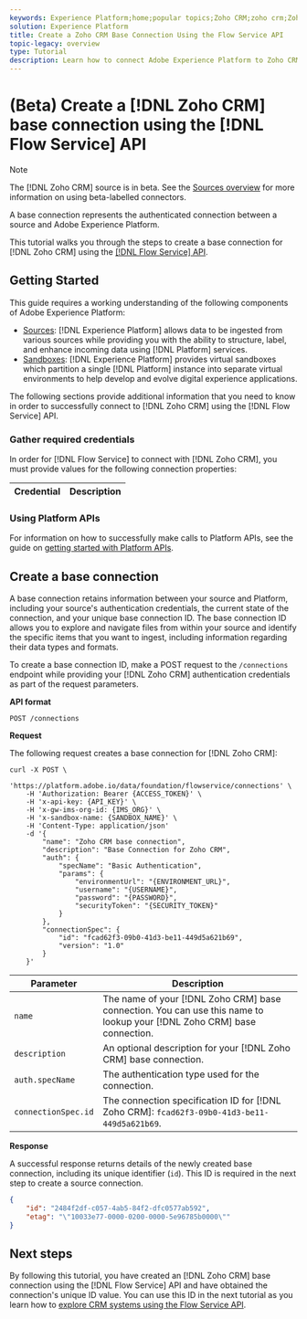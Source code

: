 ```yaml
---
keywords: Experience Platform;home;popular topics;Zoho CRM;zoho crm;Zoho;zoho
solution: Experience Platform
title: Create a Zoho CRM Base Connection Using the Flow Service API
topic-legacy: overview
type: Tutorial
description: Learn how to connect Adobe Experience Platform to Zoho CRM using the Flow Service API.
---
```

# (Beta) Create a [!DNL Zoho CRM] base connection using the [!DNL Flow Service] API

>[!NOTE]
>
>The [!DNL Zoho CRM] source is in beta. See the [Sources overview](../../../../home.md#terms-and-conditions) for more information on using beta-labelled connectors.

A base connection represents the authenticated connection between a source and Adobe Experience Platform.

This tutorial walks you through the steps to create a base connection for [!DNL Zoho CRM] using the [[!DNL Flow Service] API](https://www.adobe.io/experience-platform-apis/references/flow-service/).

## Getting Started

This guide requires a working understanding of the following components of Adobe Experience Platform:

* [Sources](../../../../home.md): [!DNL Experience Platform] allows data to be ingested from various sources while providing you with the ability to structure, label, and enhance incoming data using [!DNL Platform] services.
* [Sandboxes](../../../../../sandboxes/home.md): [!DNL Experience Platform] provides virtual sandboxes which partition a single [!DNL Platform] instance into separate virtual environments to help develop and evolve digital experience applications.

The following sections provide additional information that you need to know in order to successfully connect to [!DNL Zoho CRM] using the [!DNL Flow Service] API.

### Gather required credentials

In order for [!DNL Flow Service] to connect with [!DNL Zoho CRM], you must provide values for the following connection properties:

| Credential | Description |
| ---------- | ----------- |

### Using Platform APIs

For information on how to successfully make calls to Platform APIs, see the guide on [getting started with Platform APIs](../../../../../landing/api-guide.md).

## Create a base connection

A base connection retains information between your source and Platform, including your source's authentication credentials, the current state of the connection, and your unique base connection ID. The base connection ID allows you to explore and navigate files from within your source and identify the specific items that you want to ingest, including information regarding their data types and formats.

To create a base connection ID, make a POST request to the `/connections` endpoint while providing your [!DNL Zoho CRM] authentication credentials as part of the request parameters.

**API format**

```https
POST /connections
```

**Request**

The following request creates a base connection for [!DNL Zoho CRM]:

```shell
curl -X POST \
    'https://platform.adobe.io/data/foundation/flowservice/connections' \
    -H 'Authorization: Bearer {ACCESS_TOKEN}' \
    -H 'x-api-key: {API_KEY}' \
    -H 'x-gw-ims-org-id: {IMS_ORG}' \
    -H 'x-sandbox-name: {SANDBOX_NAME}' \
    -H 'Content-Type: application/json'
    -d '{
        "name": "Zoho CRM base connection",
        "description": "Base Connection for Zoho CRM",
        "auth": {
            "specName": "Basic Authentication",
            "params": {
                "environmentUrl": "{ENVIRONMENT_URL}",
                "username": "{USERNAME}",
                "password": "{PASSWORD}",
                "securityToken": "{SECURITY_TOKEN}"
            }
        },
        "connectionSpec": {
            "id": "fcad62f3-09b0-41d3-be11-449d5a621b69",
            "version": "1.0"
        }
    }'
```

| Parameter | Description |
| --- | --- |
| `name` | The name of your [!DNL Zoho CRM] base connection. You can use this name to lookup your [!DNL Zoho CRM] base connection. |
| `description` | An optional description for your [!DNL Zoho CRM] base connection. |
| `auth.specName` | The authentication type used for the connection. |
| `connectionSpec.id` | The connection specification ID for [!DNL Zoho CRM]: `fcad62f3-09b0-41d3-be11-449d5a621b69`. |

**Response**

A successful response returns details of the newly created base connection, including its unique identifier (`id`). This ID is required in the next step to create a source connection.

```json
{
    "id": "2484f2df-c057-4ab5-84f2-dfc0577ab592",
    "etag": "\"10033e77-0000-0200-0000-5e96785b0000\""
}
```

## Next steps

By following this tutorial, you have created an [!DNL Zoho CRM] base connection using the [!DNL Flow Service] API and have obtained the connection's unique ID value. You can use this ID in the next tutorial as you learn how to [explore CRM systems using the Flow Service API](../../explore/crm.md).
